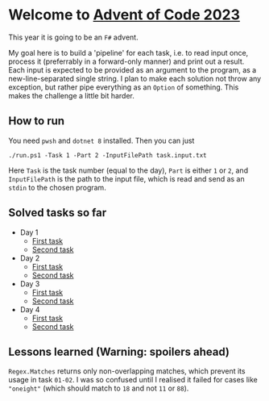 # Welcome to [Advent of Code 2023](https://adventofcode.com/2023)

This year it is going to be an `F#` advent.

My goal here is to build a 'pipeline' for each task, i.e. to read input once, process it (preferrably in a forward-only manner) and print out a result.
Each input is expected to be provided as an argument to the program, as a new-line-separated single string.
I plan to make each solution not throw any exception, but rather pipe everything as an `Option` of something. This makes the challenge a little bit harder.

## How to run

You need `pwsh` and `dotnet 8` installed. Then you can just

```pwsh
./run.ps1 -Task 1 -Part 2 -InputFilePath task.input.txt
```

Here `Task` is the task number (equal to the day), `Part` is either `1` or `2`, and `InputFilePath` is the path to the input file, which is read and send as an `stdin` to the chosen program.

## Solved tasks so far

- Day 1
  - [First task](Task-01-01)
  - [Second task](Task-01-02)
- Day 2
  - [First task](Task-02-01)
  - [Second task](Task-02-02)
- Day 3
  - [First task](Task-03-01)
  - [Second task](Task-03-02)
- Day 4
  - [First task](Task-04-01)
  - [Second task](Task-04-02)

## Lessons learned (Warning: spoilers ahead)

`Regex.Matches` returns only non-overlapping matches, which prevent its usage in task `01-02`. I was so confused until I realised it failed for cases like `"oneight"` (which should match to `18` and not `11` or `88`).
